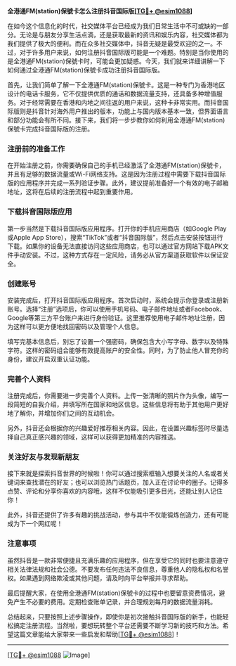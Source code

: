 **全港通FM(station)保號卡怎么注册抖音国际版[[TG💪+ @esim1088](https://t.me/s/esim1088)]**

在如今这个信息化的时代，社交媒体平台已经成为我们日常生活中不可或缺的一部分。无论是与朋友分享生活点滴，还是获取最新的资讯和娱乐内容，社交媒体都为我们提供了极大的便利。而在众多社交媒体中，抖音无疑是最受欢迎的之一。不过，对于许多用户来说，如何注册抖音国际版可能是一个难题。特别是当你使用的是全港通FM(station)保號卡时，可能会更加疑惑。今天，我们就来详细讲解一下如何通过全港通FM(station)保號卡成功注册抖音国际版。

首先，让我们简单了解一下全港通FM(station)保號卡。这是一种专门为香港地区设计的电话卡服务，它不仅提供优质的通话和数据流量支持，还具备多种增值服务。对于经常需要在香港和内地之间往返的用户来说，这种卡非常实用。而抖音国际版则是抖音针对海外用户推出的版本，功能上与国内版本基本一致，但界面语言和部分功能会有所不同。接下来，我们将一步步教你如何利用全港通FM(station)保號卡完成抖音国际版的注册。

### 注册前的准备工作

在开始注册之前，你需要确保自己的手机已经激活了全港通FM(station)保號卡，并且有足够的数据流量或Wi-Fi网络支持。这是因为注册过程中需要下载抖音国际版的应用程序并完成一系列验证步骤。此外，建议提前准备好一个有效的电子邮箱地址，这将在后续的注册流程中起到重要作用。

### 下载抖音国际版应用

第一步当然是下载抖音国际版应用程序。打开你的手机应用商店（如Google Play或Apple App Store），搜索“TikTok”或者“抖音国际版”，然后点击安装按钮进行下载。如果你的设备无法直接访问这些应用商店，也可以通过官方网站下载APK文件手动安装。不过，这种方式存在一定风险，请务必从官方渠道获取软件以保证安全。

### 创建账号

安装完成后，打开抖音国际版应用程序。首次启动时，系统会提示你登录或注册新账号。选择“注册”选项后，你可以使用手机号码、电子邮件地址或者Facebook、Google等第三方平台账户来进行身份验证。这里推荐使用电子邮件地址注册，因为这样可以更方便地找回密码以及管理个人信息。

填写完基本信息后，别忘了设置一个强密码，确保包含大小写字母、数字以及特殊字符。这样的密码组合能够有效提高账户的安全性。同时，为了防止他人冒充你的身份，建议开启双重认证功能。

### 完善个人资料

注册完成后，你需要进一步完善个人资料。上传一张清晰的照片作为头像，编写一段简短的自我介绍，并填写所在国家和地区信息。这些信息将有助于其他用户更好地了解你，并增加你们之间的互动机会。

另外，抖音还会根据你的兴趣爱好推荐相关内容。因此，在设置兴趣标签时尽量选择自己真正感兴趣的领域，这样可以获得更加精准的内容推送。

### 关注好友与发现新朋友

接下来就是探索抖音世界的时候啦！你可以通过搜索框输入想要关注的人名或者关键词来查找潜在的好友；也可以浏览热门话题页，加入正在讨论中的圈子。记得多点赞、评论和分享你喜欢的内容哦，这样不仅能吸引更多目光，还能让别人记住你！

此外，抖音还提供了许多有趣的挑战活动，参与其中不仅能锻炼创造力，还有可能成为下一个网红呢！

### 注意事项

虽然抖音是一款非常便捷且充满乐趣的应用程序，但在享受它的同时也要注意遵守相关法律法规和社会公德。不要发布任何违法不良信息，尊重他人的隐私权和名誉权。如果遇到网络欺凌或其他问题，请及时向平台举报并寻求帮助。

最后提醒大家，在使用全港通FM(station)保號卡的过程中也要留意资费情况，避免产生不必要的费用。定期检查账单记录，并合理规划每月的数据流量消耗。

总结起来，只要按照上述步骤操作，即使你是初次接触抖音国际版的新手，也能轻松搞定注册流程。当然啦，要想玩转整个平台还需要不断学习新的技巧和方法。希望这篇文章能给大家带来一些启发和帮助[[TG💪+ @esim1088](https://t.me/s/esim1088)]！

---

[[TG💪+ @esim1088](https://t.me/s/esim1088) ![Image](https://i.postimg.cc/4NQfJmqS/Snipaste-2025-05-13-00-14-12.png)]